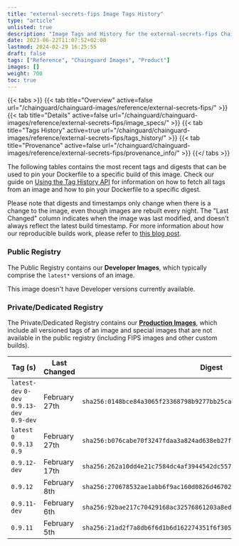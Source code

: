 ```yaml
---
title: "external-secrets-fips Image Tags History"
type: "article"
unlisted: true
description: "Image Tags and History for the external-secrets-fips Chainguard Image"
date: 2023-06-22T11:07:52+02:00
lastmod: 2024-02-29 16:25:55
draft: false
tags: ["Reference", "Chainguard Images", "Product"]
images: []
weight: 700
toc: true
---
```


{{< tabs >}}
{{< tab title="Overview" active=false url="/chainguard/chainguard-images/reference/external-secrets-fips/" >}}
{{< tab title="Details" active=false url="/chainguard/chainguard-images/reference/external-secrets-fips/image_specs/" >}}
{{< tab title="Tags History" active=true url="/chainguard/chainguard-images/reference/external-secrets-fips/tags_history/" >}}
{{< tab title="Provenance" active=false url="/chainguard/chainguard-images/reference/external-secrets-fips/provenance_info/" >}}
{{</ tabs >}}

The following tables contains the most recent tags and digests that can be used to pin your Dockerfile to a specific build of this image. Check our guide on [Using the Tag History API](/chainguard/chainguard-images/using-the-tag-history-api/) for information on how to fetch all tags from an image and how to pin your Dockerfile to a specific digest.

Please note that digests and timestamps only change when there is a change to the image, even though images are rebuilt every night. The "Last Changed" column indicates when the image was last modified, and doesn't always reflect the latest build timestamp. For more information about how our reproducible builds work, please refer to [this blog post](https://www.chainguard.dev/unchained/reproducing-chainguards-reproducible-image-builds).

### Public Registry
The Public Registry contains our **Developer Images**, which typically comprise the `latest*` versions of an image.

This image doesn't have Developer versions currently available.

### Private/Dedicated Registry
The Private/Dedicated Registry contains our **[Production Images](https://www.chainguard.dev/chainguard-images)**, which include all versioned tags of an image and special images that are not available in the public registry (including FIPS images and other custom builds).

| Tag (s)                                      | Last Changed  | Digest                                                                    |
|----------------------------------------------|---------------|---------------------------------------------------------------------------|
|  `latest-dev` `0-dev` `0.9.13-dev` `0.9-dev` | February 27th | `sha256:0148bce84a3065f23368798b9277bb25cadc201f6c3f7a4b4094e6f8ff1fc7bb` |
|  `latest` `0` `0.9.13` `0.9`                 | February 27th | `sha256:b076cabe70f3247fdaa3a824ad638eb27f8e1f988ba5254076247b48171de5f2` |
|  `0.9.12-dev`                                | February 17th | `sha256:262a10dd4e21c7584dc4af3944542dc55726756ceefb6ca4c70fe2281d05a5e7` |
|  `0.9.12`                                    | February 8th  | `sha256:270678532ae1abb6f9ac160d0826d46702aa355804e0b2ebc747bd645399b726` |
|  `0.9.11-dev`                                | February 6th  | `sha256:92bae217c70429168ac32576861203a8ed2b48e02f7d4401bf1193102f4e14de` |
|  `0.9.11`                                    | February 5th  | `sha256:21ad2f7a8db6f6d1b6d162274351f6f30518e6d9fb5c57b5ef16726cb8887b89` |

